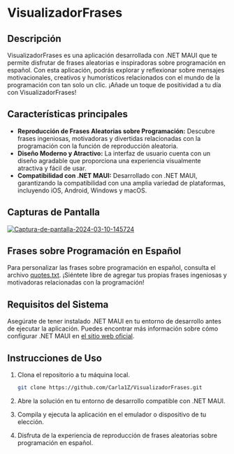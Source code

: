 # VisualizadorFrases

## Descripción

VisualizadorFrases es una aplicación desarrollada con .NET MAUI que te permite disfrutar de frases aleatorias e inspiradoras sobre programación en español. Con esta aplicación, podrás explorar y reflexionar sobre mensajes motivacionales, creativos y humorísticos relacionados con el mundo de la programación con tan solo un clic. ¡Añade un toque de positividad a tu día con VisualizadorFrases!

## Características principales

- **Reproducción de Frases Aleatorias sobre Programación:** Descubre frases ingeniosas, motivadoras y divertidas relacionadas con la programación con la función de reproducción aleatoria.
- **Diseño Moderno y Atractivo:** La interfaz de usuario cuenta con un diseño agradable que proporciona una experiencia visualmente atractiva y fácil de usar.
- **Compatibilidad con .NET MAUI:** Desarrollado con .NET MAUI, garantizando la compatibilidad con una amplia variedad de plataformas, incluyendo iOS, Android, Windows y macOS.

## Capturas de Pantalla

<a href="https://ibb.co/7r7kvSH"><img src="https://i.ibb.co/ssLWjgh/Captura-de-pantalla-2024-03-10-145724.png" alt="Captura-de-pantalla-2024-03-10-145724" border="0"></a>

## Frases sobre Programación en Español

Para personalizar las frases sobre programación en español, consulta el archivo [quotes.txt](Resources/Raw/quotes.txt). ¡Siéntete libre de agregar tus propias frases ingeniosas y motivadoras relacionadas con la programación!

## Requisitos del Sistema

Asegúrate de tener instalado .NET MAUI en tu entorno de desarrollo antes de ejecutar la aplicación. Puedes encontrar más información sobre cómo configurar .NET MAUI en [el sitio web oficial](https://docs.microsoft.com/es-es/dotnet/maui/get-started/installation).

## Instrucciones de Uso

1. Clona el repositorio a tu máquina local.
   ```bash
   git clone https://github.com/Carla1Z/VisualizadorFrases.git
   
2. Abre la solución en tu entorno de desarrollo compatible con .NET MAUI.

3. Compila y ejecuta la aplicación en el emulador o dispositivo de tu elección.

4. Disfruta de la experiencia de reproducción de frases aleatorias sobre programación en español.
